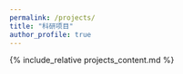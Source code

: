 ```yaml
---
permalink: /projects/
title: "科研项目"
author_profile: true
---
```


{% include_relative projects_content.md %}

